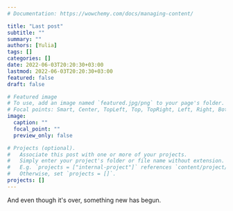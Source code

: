 ```yaml
---
# Documentation: https://wowchemy.com/docs/managing-content/

title: "Last post"
subtitle: ""
summary: ""
authors: [Yulia]
tags: []
categories: []
date: 2022-06-03T20:20:30+03:00
lastmod: 2022-06-03T20:20:30+03:00
featured: false
draft: false

# Featured image
# To use, add an image named `featured.jpg/png` to your page's folder.
# Focal points: Smart, Center, TopLeft, Top, TopRight, Left, Right, BottomLeft, Bottom, BottomRight.
image:
  caption: ""
  focal_point: ""
  preview_only: false

# Projects (optional).
#   Associate this post with one or more of your projects.
#   Simply enter your project's folder or file name without extension.
#   E.g. `projects = ["internal-project"]` references `content/project/deep-learning/index.md`.
#   Otherwise, set `projects = []`.
projects: []
---
```


And even though it's over, something new has begun.